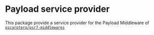 # Payload service provider

This package provide a service provider for the Payload Middleware of  [`oscarotero/psr7-middlewares`](https://github.com/oscarotero/psr7-middlewares)
